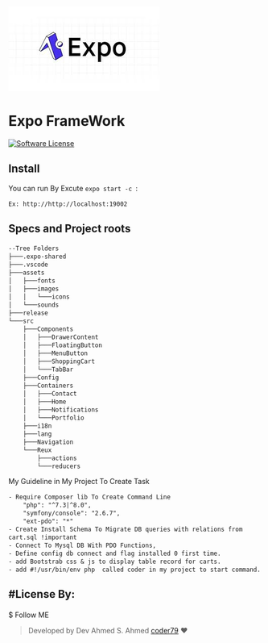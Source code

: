 ![alt tag](./assets/expo.png "Encryptor")

# Expo FrameWork

[![Software License](https://img.shields.io/badge/license-MIT-brightgreen.svg?style=flat-square)](LICENSE.md)

## Install

You can run By Excute `expo start -c `:

```
Ex: http://http://localhost:19002
```

## Specs and Project roots

```
--Tree Folders
├───.expo-shared
├───.vscode
├───assets
│   ├───fonts
│   ├───images
│   │   └───icons
│   └───sounds
├───release
└───src
    ├───Components
    │   ├───DrawerContent
    │   ├───FloatingButton
    │   ├───MenuButton
    │   ├───ShoppingCart
    │   └───TabBar
    ├───Config
    ├───Containers
    │   ├───Contact
    │   ├───Home
    │   ├───Notifications
    │   └───Portfolio
    ├───i18n
    ├───lang
    ├───Navigation
    └───Reux
        ├───actions
        └───reducers
```

My Guideline in My Project To Create Task

```
- Require Composer lib To Create Command Line
    "php": "^7.3|^8.0",
    "symfony/console": "2.6.7",
    "ext-pdo": "*"
- Create Install Schema To Migrate DB queries with relations from cart.sql !important
- Connect To Mysql DB With PDO Functions,
- Define config db connect and flag installed 0 first time.
- add Bootstrab css & js to display table record for carts.
- add #!/usr/bin/env php  called coder in my project to start command.
```

## #License By:

####

$ Follow ME

> Developed by Dev Ahmed S. Ahmed [coder79](https://coder79.online/) ❤
